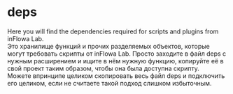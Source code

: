 # deps
Here you will find the dependencies required for scripts and plugins from inFlowa Lab.  
Это хранилище функций и прочих разделяемых объектов, которые могут требовать скрипты от inFlowa Lab. Просто заходите в файл deps с нужным расширением и ищите в нём нужную функцию, копируйте её в свой проект таким образом, чтобы она была доступна скрипту.  
Можете впринципе целиком скопировать весь файл deps и подключить его целиком, если не считаете такой подход слишком избыточным.
